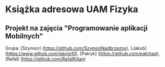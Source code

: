 # Książka adresowa UAM Fizyka
## Projekt na zajęcia "Programowanie aplikacji Mobilnych"

Grupa: [Szymon] (https://github.com/SzymonNadbrzezny), [Jakub] (https://www.github.com/jaknie10), [Patryk] (https://github.com/patchaq), [Rafał] (https://github.com/RafalKiljan)
